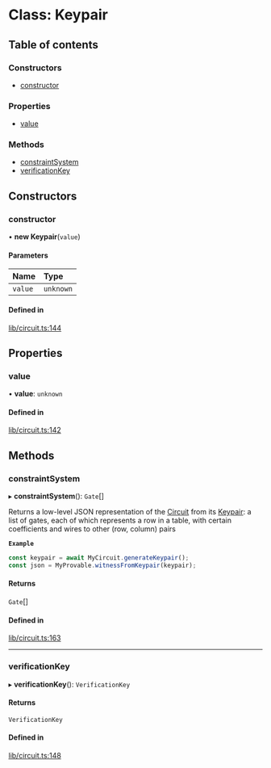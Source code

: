 # Class: Keypair

## Table of contents

### Constructors

- [constructor](Keypair.md#constructor)

### Properties

- [value](Keypair.md#value)

### Methods

- [constraintSystem](Keypair.md#constraintsystem)
- [verificationKey](Keypair.md#verificationkey)

## Constructors

### constructor

• **new Keypair**(`value`)

#### Parameters

| Name | Type |
| :------ | :------ |
| `value` | `unknown` |

#### Defined in

[lib/circuit.ts:144](https://github.com/o1-labs/snarkyjs/blob/c00c3f5/src/lib/circuit.ts#L144)

## Properties

### value

• **value**: `unknown`

#### Defined in

[lib/circuit.ts:142](https://github.com/o1-labs/snarkyjs/blob/c00c3f5/src/lib/circuit.ts#L142)

## Methods

### constraintSystem

▸ **constraintSystem**(): `Gate`[]

Returns a low-level JSON representation of the [Circuit](Circuit.md) from its [Keypair](Keypair.md):
a list of gates, each of which represents a row in a table, with certain coefficients and wires to other (row, column) pairs

**`Example`**

```ts
const keypair = await MyCircuit.generateKeypair();
const json = MyProvable.witnessFromKeypair(keypair);
```

#### Returns

`Gate`[]

#### Defined in

[lib/circuit.ts:163](https://github.com/o1-labs/snarkyjs/blob/c00c3f5/src/lib/circuit.ts#L163)

___

### verificationKey

▸ **verificationKey**(): `VerificationKey`

#### Returns

`VerificationKey`

#### Defined in

[lib/circuit.ts:148](https://github.com/o1-labs/snarkyjs/blob/c00c3f5/src/lib/circuit.ts#L148)
